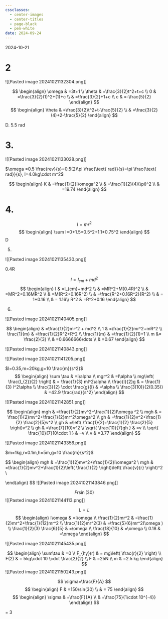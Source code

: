 ```yaml
---
cssclasses:
  - center-images
  - center-titles
  - page-black
  - pen-white
date: 2024-09-24
---
```

2024-10-21

# 2

![[Pasted image 20241021132304.png]]

$$
\begin{align}
\omega  & =3t+1 \\
\theta & =\frac{3}{2}t^2+t+c \\
0 & =\frac{3}{2}(1)^2+(1)+c \\
 & =\frac{3}{2}+1+c \\
c & =-\frac{5}{2}
\end{align}
$$
$$
\begin{align}
\theta & =\frac{3}{2}t^2+t-\frac{5}{2} \\
 & =\frac{3}{2}(4)+2-\frac{5}{2}
\end{align}
$$

D. 5.5 rad

# 3.

![[Pasted image 20241021133028.png]]

$\omega =0.5 \frac{rev}{s}=0.5(2)\pi \frac{\text{ rad}}{s}=\pi \frac{\text{ rad}}{s}, I=4.0kg\cdot m^2$

$$
\begin{align}
K & =\frac{1}{2}I\omega^2 \\
 & =\frac{1}{2}(4)(\pi)^2 \\
 & =19.74
\end{align}
$$

# 4.

$$
I=mr^2
$$
$$
\begin{align}
\sum I=0+1.5*0.5^2+1.1*0.75^2
\end{align}
$$
D

5.

![[Pasted image 20241021135430.png]]

0.4R

$$
I=I_{cm}+md^2
$$
$$
\begin{align}
I & =I_{cm}+md^2 \\
 & =MR^2+M(0.4R)^2 \\
 & =MR^2+0.16MR^2 \\
 & =M(R^2+0.16R^2) \\
 & =\frac{R^2+0.16R^2}{R^2} \\
 & = 1+0.16 \\
 & = 1.16\\
R^2 & =R^2+0.16
\end{align}
$$


6.
![[Pasted image 20241021140405.png]]

$$
\begin{align}
 & =\frac{1}{2}mr^2 + md^2 \\
 1 &  =\frac{1}{2}mr^2+mR^2 \\
\frac{1}{m} & =\frac{1}{2}R^2+R^2 \\
\frac{1}{m} & =\frac{1}{2}(1)+1 \\
m &= \frac{2}{3} \\
 & =0.6666666\dots \\
 & =0.67
\end{align}
$$

![[Pasted image 20241021140843.png]]

![[Pasted image 20241021141205.png]]

$l=0.35,m=20kg,g=10 \frac{m}{s^2}$
$$
\begin{align}
\sum \tau & =I\alpha \\
mgr^2 & =I\alpha \\
mg\left( \frac{l_{2}}{2} \right) & = \frac{1}{3} ml^2\alpha \\
\frac{l}{2}g & = \frac{1}{3} l^2\alpha \\
\frac{3}{2} \cdot \frac{g}{l} & =\alpha \\
\frac{3(10)}{2(0.35)} & =42.9 \frac{rad}{s^2}
\end{align}
$$

![[Pasted image 20241021142851.png]]

$$
\begin{align}
mgh & =\frac{1}{2}mv^2+\frac{1}{2}I\omega ^2 \\
mgh  & = \frac{1}{2}mv^2+\frac{1}{2}mr^2\omega^2 \\
gh & =\frac{1}{2}v^2+\frac{1}{2} \frac{2}{5}v^2 \\
gh & =\left( \frac{1}{2}+\frac{1}{2} \frac{2}{5} \right)v^2 \\
gh & =\frac{7}{10}v^2 \\
\sqrt{ \frac{10}{7}gh } & =v \\
\sqrt{ \frac{10}{7}10\cdot 1 }  & =v \\
v & =3.77
\end{align}
$$

![[Pasted image 20241021143356.png]]

$m=1kg,r=0.1m,h=5m,g=10 \frac{m}{s^2}$

$$
\begin{align}
mgh & =\frac{1}{2}mv^2+\frac{1}{2}I\omega^2 \\
mgh & =\frac{1}{2}mv^2+\frac{1}{2}\left( \frac{1}{2} \right)\left( \frac{v}{r} \right)^2 \\

\end{align}
$$
![[Pasted image 20241021143846.png]]

$$
Fr\sin(30)
$$
![[Pasted image 20241021144113.png]]

$$
L=L
$$
$$
\begin{align}
I\omega & =I\omega  \\
\frac{1}{2}mr^2 & =\frac{1}{2}mr^2+\frac{1}{12}mr^2 \\
\frac{1}{2}mr^2(3) & =\frac{5}{6}mr^2(\omega ) \\
\frac{1}{2}(3) \frac{6}{5} & =\omega \\
\frac{18}{10} & =\omega \\
0.18 & =\omega
\end{align}
$$

![[Pasted image 20241021145435.png]]

$$
\begin{align}
\sum\tau & =0 \\
F_{hy}(r) & = mg\left( \frac{r}{2} \right) \\
F(2) & = 5kg\cdot 10 \cdot \frac{2}{2} \\
F & =25N \\
m & =2.5 kg
\end{align}
$$
![[Pasted image 20241021150243.png]]

$$
\sigma=\frac{F}{A}
$$
$$
\begin{align}
F & =150\sin(30) \\
 & = 75
\end{align}
$$
$$
\begin{align}
\sigma & =\frac{F}{A} \\
 & =\frac{75}{1\cdot 10^{-4}}
\end{align}
$$

= 3

